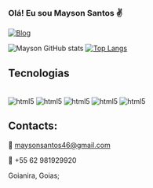 ### Olá! Eu sou Mayson Santos ✌️

[![Blog](https://img.shields.io/badge/LinkedIn-0077B5?style=for-the-badge&logo=linkedin&logoColor=white)](http://linkedin.com/in/mayson-santos-silva-a61543144)

![Mayson GitHub stats](https://github-readme-stats.vercel.app/api?username=maynmk&show_icons=true&theme=radical)
[![Top Langs](https://github-readme-stats.vercel.app/api/top-langs/?username=maynmk&exclude_repo=github-readme-stats,anuraghazra.github.io)](https://github.com/maynmk/github-readme-stats)


## Tecnologias 

<div style="display: inline_blok"><br/>
<img align="center" alt="html5" src="https://img.shields.io/badge/HTML5-E34F26?style=for-the-badge&logo=html5&logoColor=white"/>
<img align="center" alt="html5" src="https://img.shields.io/badge/CSS3-1572B6?style=for-the-badge&logo=css3&logoColor=white"/>
<img align="center" alt="html5" src="https://img.shields.io/badge/Vue.js-35495E?style=for-the-badge&logo=vue.js&logoColor=4FC08D"/>
<img align="center" alt="html5" src="https://img.shields.io/badge/Node.js-43853D?style=for-the-badge&logo=node.js&logoColor=white"/>
<img align="center" alt="html5" src="https://img.shields.io/badge/JavaScript-F7DF1E?style=for-the-badge&logo=javascript&logoColor=black"/>
</div>

## Contacts:
📧 maysonsantos46@gmail.com

📱 +55 62 981929920

Goianira, Goias;
